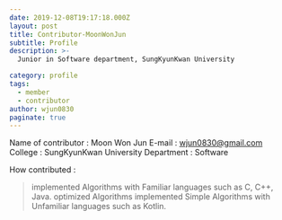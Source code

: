 ```yaml
---
date: 2019-12-08T19:17:18.000Z
layout: post
title: Contributor-MoonWonJun
subtitle: Profile
description: >-
  Junior in Software department, SungKyunKwan University

category: profile
tags:
  - member
  - contributor
author: wjun0830
paginate: true
---
```

Name of contributor : Moon Won Jun
E-mail : wjun0830@gmail.com
College : SungKyunKwan University
Department : Software

How contributed : 
> implemented Algorithms with Familiar languages such as C, C++, Java.
> optimized Algorithms 
> implemented Simple Algorithms with Unfamiliar languages such as Kotlin.


